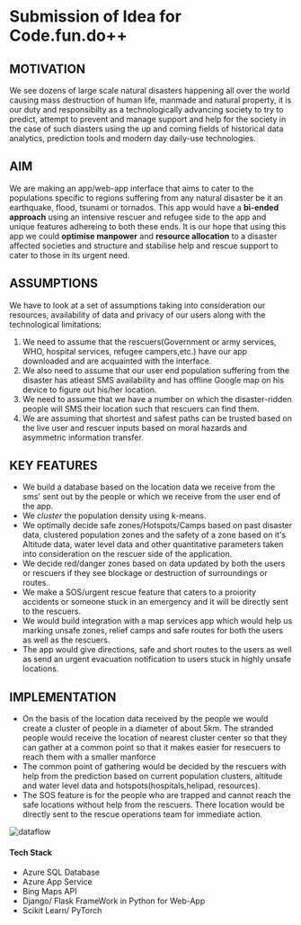 # Submission of Idea for Code.fun.do++
## MOTIVATION
We see dozens of large scale natural disasters happening all over the world causing mass destruction of human life, manmade and natural property, it is our duty and responsibilty as a technologically advancing society to try to predict, attempt to prevent and manage support and help for the society in the case of such diasters using the up and coming fields of historical data analytics, prediction tools and modern day daily-use technologies.
## AIM
We are making an app/web-app interface that aims to cater to the populations specific to regions suffering from any natural disaster be it an earthquake, flood, tsunami or tornados. This app would have a **bi-ended approach** using an intensive rescuer and refugee side to the app and unique features adhereing to both these ends. It is our hope that using this app we could **optimise manpower** and **resource allocation** to a disaster affected societies and structure and stabilise help and rescue support to cater to those in its urgent need.  

## ASSUMPTIONS
We have to look at a set of assumptions taking into consideration our resources, availability of data and privacy of our users along with the technological limitations:
1. We need to assume that the rescuers(Government or army services, WHO, hospital services, refugee campers,etc.) have our app downloaded and are acquainted with the interface.
2. We also need to assume that our user end population suffering from the disaster has atleast SMS availability and has offline Google map on his device to figure out his/her location.
3. We need to assume that we have a number on which the disaster-ridden people will SMS their location such that rescuers can find them. 
4. We are assuming that shortest and safest paths can be trusted based on the live user and rescuer inputs based on moral hazards and asymmetric information transfer.

## KEY FEATURES
- We build a database based on the location data we receive from the sms' sent out by the people or which we receive from the user end of the app.
- We *cluster* the population density using k-means. 
- We optimally decide safe zones/Hotspots/Camps based on past disaster data, clustered population zones and the safety of a zone based on it's Altitude data, water level data and other quantitative parameters taken into consideration on the rescuer side of the application. 
- We decide red/danger zones based on data updated by both the users or rescuers if they see blockage or destruction of surroundings or routes. 
- We make a SOS/urgent rescue feature that caters to a proiority accidents or someone stuck in an emergency and it will be directly sent to the rescuers.
- We would build integration with a map services app which would help us marking unsafe zones, relief camps and safe routes for both the users as well as the rescuers. 
- The app would give directions, safe and short routes to the users as well as send an urgent evacuation notification to users stuck in highly unsafe locations.

## IMPLEMENTATION
- On the basis of the location data received by the people we would create a cluster of people in a diameter of about 5km. The stranded people would receive the location of nearest cluster center so that they can gather at a common point so that it makes easier for resecuers to reach them with a smaller manforce
- The common point of gathering would be decided by the rescuers with help from the prediction based on current population clusters, altitude and water level data and hotspots(hospitals,helipad, resources). 
- The SOS feature is for the people who are trapped and cannot reach the safe locations without help from the rescuers. There location would be directly sent to the rescue operations team for immediate action.

![dataflow](https://user-images.githubusercontent.com/31070834/46861178-ae6d8d00-ce2f-11e8-8116-1b597a0d5a7c.png)
#### Tech Stack
- Azure SQL Database
- Azure App Service
- Bing Maps API
- Django/ Flask FrameWork in Python for Web-App
- Scikit Learn/ PyTorch




